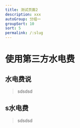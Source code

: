 ```yaml
---
title: 测试页面2
description: xxx
autoGroup: 分组一
groupSort: 10
sort: 5
permalink: /:slug
---
```

# 使用第三方水电费

## 水电费说
> sdsdsd

## s水电费
> sdsdsd
